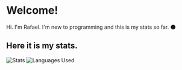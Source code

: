 # Welcome!
Hi. I'm Rafael. I'm new to programming and this is my stats so far. 🌑

## Here it is my stats. 

![Stats](https://github-readme-stats.vercel.app/api?username=rafaellfelixz&show_icons=true&theme=dark&include_all_commits=true) ![Languages Used](https://github-readme-stats.vercel.app/api/top-langs/?username=rafaellfelixz&layout=compact&theme=dark)
